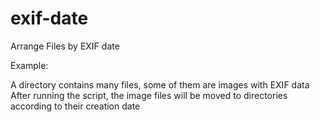 # exif-date
Arrange Files by EXIF date

Example:

  A directory contains many files, some of them are images with EXIF data
  After running the script, the image files will be moved to directories according to their creation date

